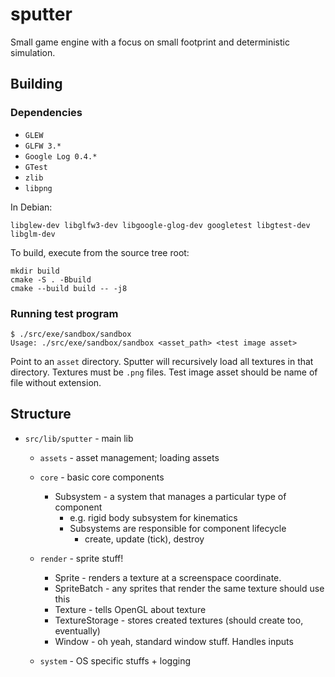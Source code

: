 # sputter
Small game engine with a focus on small footprint and deterministic simulation.

## Building

### Dependencies
- `GLEW`
- `GLFW 3.*`
- `Google Log 0.4.*`
- `GTest`
- `zlib`
- `libpng`

In Debian:
```
libglew-dev libglfw3-dev libgoogle-glog-dev googletest libgtest-dev libglm-dev
```

To build, execute from the source tree root:
```
mkdir build
cmake -S . -Bbuild
cmake --build build -- -j8
```

### Running test program

```
$ ./src/exe/sandbox/sandbox
Usage: ./src/exe/sandbox/sandbox <asset_path> <test image asset>
```
Point to an `asset` directory. 
Sputter will recursively load all textures in that directory.
Textures must be `.png` files.
Test image asset should be name of file without extension.


## Structure

- `src/lib/sputter` - main lib
  - `assets` - asset management; loading assets
  - `core` - basic core components
    - Subsystem - a system that manages a particular type of component
      - e.g. rigid body subsystem for kinematics
      - Subsystems are responsible for component lifecycle
        - create, update (tick), destroy
  - `render` - sprite stuff!
    - Sprite - renders a texture at a screenspace coordinate.
    - SpriteBatch - any sprites that render the same texture should use this
    - Texture - tells OpenGL about texture
    - TextureStorage - stores created textures (should create too, eventually)
    - Window - oh yeah, standard window stuff. Handles inputs

  - `system` - OS specific stuffs + logging

